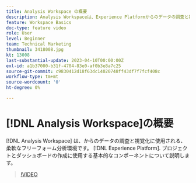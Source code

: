 ```yaml
---
title: Analysis Workspace の概要
description: Analysis Workspaceは、Experience Platformからのデータの調査と視覚化に使用される、柔軟なフリーフォーム分析環境です。
feature: Workspace Basics
doc-type: feature video
role: User
level: Beginner
team: Technical Marketing
thumbnail: 3418008.jpg
kt: 13008
last-substantial-update: 2023-04-10T00:00:00Z
exl-id: a1b37000-b31f-4704-83e0-af0b3e8a7c25
source-git-commit: c9830412d18f63dc14020748ff43df7f7fcf408c
workflow-type: tm+mt
source-wordcount: '0'
ht-degree: 0%

---
```


# [!DNL Analysis Workspace]の概要

[!DNL Analysis Workspace] は、からのデータの調査と視覚化に使用される、柔軟なフリーフォーム分析環境です。 [!DNL Experience Platform]. プロジェクトとダッシュボードの作成に使用する基本的なコンポーネントについて説明します。

>[!VIDEO](https://video.tv.adobe.com/v/3418008/?quality=12&learn=on)
